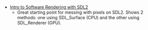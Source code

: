 * [Intro to Software Rendering with SDL2](https://benedicthenshaw.com/soft_render_sdl2.html)
    - Great starting point for messing with pixels on SDL2. Shows 2 methods: one using SDL_Surface (CPU) and the other using SDL_Renderer (GPU).